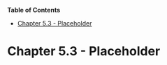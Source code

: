 <!-- START doctoc generated TOC please keep comment here to allow auto update -->
<!-- DON'T EDIT THIS SECTION, INSTEAD RE-RUN doctoc TO UPDATE -->
**Table of Contents**

- [Chapter 5.3 - Placeholder](#chapter-53---placeholder)

<!-- END doctoc generated TOC please keep comment here to allow auto update -->

# Chapter 5.3 - Placeholder
